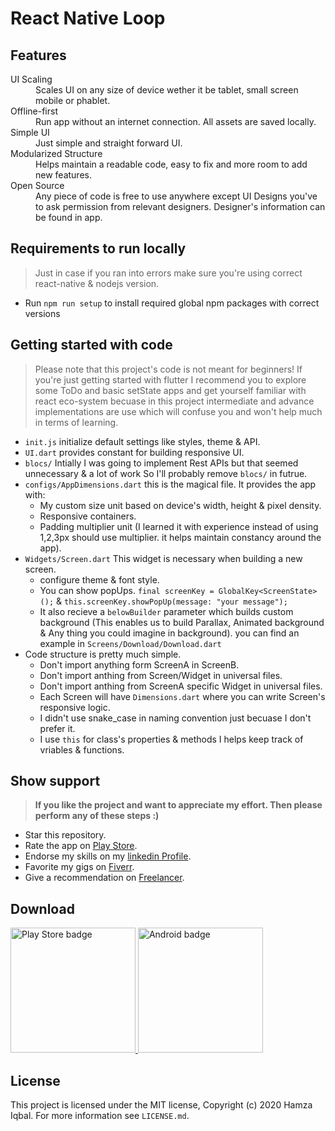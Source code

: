 # React Native Loop

## Features

<dl>
  <dt>UI Scaling</dt>
  <dd>Scales UI on any size of device wether it be tablet, small screen mobile or phablet.</dd>

  <dt>Offline-first</dt>
  <dd>Run app without an internet connection. All assets are saved locally.</dd>
  
  <dt>Simple UI</dt>
  <dd>Just simple and straight forward UI.</dd>

  <dt>Modularized Structure</dt>
  <dd>Helps maintain a readable code, easy to fix and more room to add new features.</dd>

  <dt>Open Source</dt>
  <dd>Any piece of code is free to use anywhere except UI Designs you've to ask permission from relevant designers. Designer's information can be found in app.</dd>
</dl>

## Requirements to run locally

> Just in case if you ran into errors make sure you're using correct react-native & nodejs version.

- Run `npm run setup` to install required global npm packages with correct versions

## Getting started with code

> Please note that this project's code is not meant for beginners! If you're just getting started with flutter I recommend you to explore some ToDo and basic setState apps and get yourself familiar with react eco-system becuase in this project intermediate and advance implementations are use which will confuse you and won't help much in terms of learning.

- `init.js` initialize default settings like styles, theme & API.
- `UI.dart` provides constant for building responsive UI.
- `blocs/` Intially I was going to implement Rest APIs but that seemed unnecessary & a lot of work So I'll probably remove `blocs/` in futrue.
- `configs/AppDimensions.dart` this is the magical file. It provides the app with:
  - My custom size unit based on device's width, height & pixel density.
  - Responsive containers.
  - Padding multiplier unit (I learned it with experience instead of using 1,2,3px should use multiplier. it helps maintain constancy around the app).
- `Widgets/Screen.dart` This widget is necessary when building a new screen.
  - configure theme & font style.
  - You can show popUps. `final screenKey = GlobalKey<ScreenState>();` & `this.screenKey.showPopUp(message: "your message");`
  - It also recieve a `belowBuilder` parameter which builds custom background (This enables us to build Parallax, Animated background & Any thing you could imagine in background). you can find an example in `Screens/Download/Download.dart`
- Code structure is pretty much simple.
  - Don't import anything form ScreenA in ScreenB.
  - Don't import anthing from Screen/Widget in universal files.
  - Don't import anthing from ScreenA specific Widget in universal files.
  - Each Screen will have `Dimensions.dart` where you can write Screen's responsive logic.
  - I didn't use snake_case in naming convention just becuase I don't prefer it.
  - I use `this` for class's properties & methods I helps keep track of vriables & functions.


## Show support

> **If you like the project and want to appreciate my effort. Then please perform any of these steps :)**

- Star this repository.
- Rate the app on <a href="https://play.google.com/store/apps/details?id=com.onemdev.flutter_ui_challenges" target="_playstore">Play Store</a>.
- Endorse my skills on my <a href="https://www.linkedin.com/in/hackerhgl" target="linkedin">linkedin Profile</a>.
- Favorite my gigs on <a href="https://www.fiverr.com/hackerhgl" target="fiver">Fiverr</a>.
- Give a recommendation on <a href="https://www.freelancer.com/u/hackerhgl" target="freelance">Freelancer</a>.

## Download

<div id="downloads">
  <a href="https://play.google.com/store/apps/details?id=com.onemdev.flutter_ui_challenges">
    <img src="https://raw.githubusercontent.com/hackerhgl/flutter-ui-designs/master/.github/assets/google-play.png" alt="Play Store badge" width="200" />
  </a>
  <a href="https://github.com/hackerhgl/flutter-ui-designs/releases/latest/download/app-release.apk">
    <img src="https://raw.githubusercontent.com/hackerhgl/flutter-ui-designs/master/.github/assets/android.png" alt="Android badge" width="200" />
  </a>
</div>

## License

This project is licensed under the MIT license, Copyright (c) 2020 Hamza Iqbal. For more information see `LICENSE.md`.
